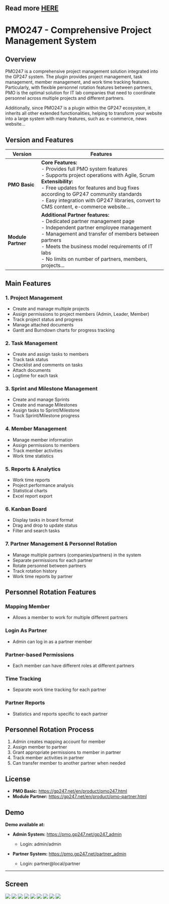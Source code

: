 ## Read more <a href="https://gp247.net/en/pmo/pmo-overview.html">HERE</a>

# PMO247 - Comprehensive Project Management System

## Overview

PMO247 is a comprehensive project management solution integrated into the GP247 system. The plugin provides project management, task management, member management, and work time tracking features. Particularly, with flexible personnel rotation features between partners, PMO is the optimal solution for IT lab companies that need to coordinate personnel across multiple projects and different partners.

Additionally, since PMO247 is a plugin within the GP247 ecosystem, it inherits all other extended functionalities, helping to transform your website into a large system with many features, such as: e-commerce, news website...

## Version and Features

| **Version** | **Features** |
|---|---|
| **PMO Basic** |**Core Features:**<br>- Provides full PMO system features<br>- Supports project operations with Agile, Scrum<br>**Extensibility:**<br>- Free updates for features and bug fixes according to GP247 community standards<br>- Easy integration with GP247 libraries, convert to CMS content, e-commerce website... |
| **Module Partner** | **Additional Partner features:**<br>- Dedicated partner management page<br>- Independent partner employee management<br>- Management and transfer of members between partners<br>- Meets the business model requirements of IT labs<br>- No limits on number of partners, members, projects... |

## Main Features

### 1. Project Management
- Create and manage multiple projects
- Assign permissions to project members (Admin, Leader, Member)
- Track project status and progress
- Manage attached documents
- Gantt and Burndown charts for progress tracking

### 2. Task Management
- Create and assign tasks to members
- Track task status
- Checklist and comments on tasks
- Attach documents
- Logtime for each task

### 3. Sprint and Milestone Management
- Create and manage Sprints
- Create and manage Milestones
- Assign tasks to Sprint/Milestone
- Track Sprint/Milestone progress

### 4. Member Management
- Manage member information
- Assign permissions to members
- Track member activities
- Work time statistics

### 5. Reports & Analytics
- Work time reports
- Project performance analysis
- Statistical charts
- Excel report export

### 6. Kanban Board
- Display tasks in board format
- Drag and drop to update status
- Filter and search tasks

### 7. Partner Management & Personnel Rotation
- Manage multiple partners (companies/partners) in the system
- Separate permissions for each partner
- Rotate personnel between partners
- Track rotation history
- Work time reports by partner

## Personnel Rotation Features

### Mapping Member
- Allows a member to work for multiple different partners

### Login As Partner
- Admin can log in as a partner member

### Partner-based Permissions
- Each member can have different roles at different partners

### Time Tracking
- Separate work time tracking for each partner

### Partner Reports
- Statistics and reports specific to each partner

## Personnel Rotation Process

1. Admin creates mapping account for member
2. Assign member to partner
3. Grant appropriate permissions to member in partner
4. Track member activities in partner
5. Can transfer member to another partner when needed

## License

- **PMO Basic:** https://gp247.net/en/product/pmo247.html
- **Module Partner:** https://gp247.net/en/product/pmo-partner.html

## Demo

**Demo available at:**

- **Admin System:** https://pmo.gp247.net/gp247_admin
  - Login: admin/admin

- **Partner System:** https://pmo.gp247.net/partner_admin
  - Login: partner@local/partner

--- 

## Screen

<img src="https://static.gp247.net/file/pmo/sc-pmo-1.jpg">

<img src="https://static.gp247.net/file/pmo/sc-pmo-2.jpg">

<img src="https://static.gp247.net/file/pmo/sc-pmo-3.jpg">

<img src="https://static.gp247.net/file/pmo/sc-pmo-4.jpg">

<img src="https://static.gp247.net/file/pmo/sc-pmo-5.jpg">

<img src="https://static.gp247.net/file/pmo/sc-pmo-6.jpg">

<img src="https://static.gp247.net/file/pmo/sc-pmo-7.jpg">

<img src="https://static.gp247.net/file/pmo/sc-pmo-8.jpg">

<img src="https://static.gp247.net/file/pmo/sc-pmo-9.jpg">
